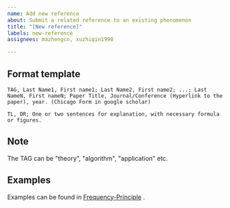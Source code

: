 ```yaml
---
name: Add new reference
about: Submit a related reference to an existing phenomenon
title: "[New reference]"
labels: new-reference
assignees: mazhengcn, xuzhiqin1990

---
```


## Format template

```
TAG, Last Name1, First name1; Last Name2, First name2; ...; Last NameN, First nameN; Paper Title, Journal/Conference (Hyperlink to the paper), year. (Chicago Form in google scholar)
```

```
TL, DR; One or two sentences for explanation, with necessary formula or figures.
```

## Note

The TAG can be "theory", "algorithm", "application" etc.

## Examples

Examples can be found in [Frequency-Principle](./src/content/blog/f-principle.md) .
